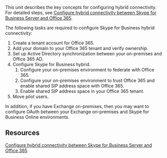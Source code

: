This unit describes the key concepts for configuring hybrid connectivity. For detailed steps, see [Configure hybrid connectivity between Skype for Business Server and Office 365](https://docs.microsoft.com/SkypeForBusiness/hybrid/configure-hybrid-connectivity).

The following tasks are required to configure Skype for Business hybrid connectivity:

1. Create a tenant account for Office 365.
2. Add your domain to your Office 365 tenant and verify ownership.     
3. Set up Active Directory synchronization between your on-premises and Office 365 AD.
4. Configure Skype for Business hybrid.
   1. Configure your on-premises environment to federate with Office 365. 
   2. Configure your on-premises environment to trust Office 365 and enable shared SIP address space with Office 365.
   3. Enable shared SIP address space in your Office 365 tenant. 
5.	Move pilot users.

In addition, if you have Exchange on-premises, then you may want to configure OAuth between your Exchange on-premises and Skype for Business Online environments.

## Resources
[Configure hybrid connectivity between Skype for Business Server and Office 365](https://docs.microsoft.com/SkypeForBusiness/hybrid/configure-hybrid-connectivity)
